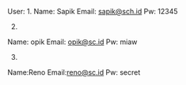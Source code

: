 User:
1.
Name: Sapik 
Email: sapik@sch.id 
Pw: 12345

2.
Name: opik
Email: opik@sc.id
Pw: miaw

3.
Name:Reno
Email:reno@sc.id
Pw: secret
